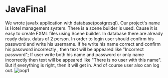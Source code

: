 # JavaFinal
We wrote javafx application with database(postgresql). Our project's name is Hotel management system. There is a scene builder is used. Cause it is easy to create 
FXML files using Scene builder. In database there are already ready datas. datas of 2 person. In order to login user should confirm his password and write his username.
If he write his name correct and confirm his password incorrectly , then text will be appeared like  "Incorrect password"; If user write both his name and password or
only name incorrectly then text will be appeared like "There is no user with this name". But if everything is right, then it will get in. And of course user also can log out.
![oop1](https://user-images.githubusercontent.com/73769876/148400192-1df91296-eca3-40a4-ac5f-8d461ea97dcb.png)
